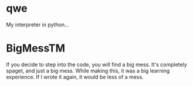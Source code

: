 # qwe
My interpreter in python...


# BigMessTM

If you decide to step into the code, you will find a big mess. It's completely spaget, and just a big mess. While making this, it was a big learning experience. If I wrote it again, it would be less of a mess.
